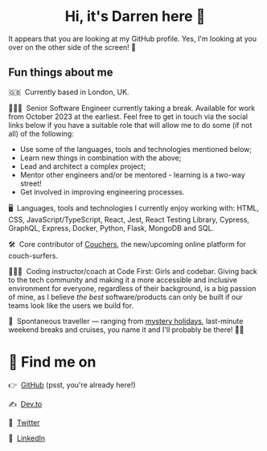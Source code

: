 <h1 align="center">Hi, it's Darren here 👋</h1>

It appears that you are looking at my GitHub profile. Yes, I'm looking at you over on the other side of the screen! 👀

## Fun things about me

🇬🇧&nbsp; Currently based in London, UK.

👨🏻‍💻&nbsp; Senior Software Engineer currently taking a break. Available for work from October 2023 at the earliest. Feel free to
get in touch via the social links below if you have a suitable role that will allow me to do some (if not all) of the following:
- Use some of the languages, tools and technologies mentioned below;
- Learn new things in combination with the above;
- Lead and architect a complex project;
- Mentor other engineers and/or be mentored - learning is a two-way street!
- Get involved in improving engineering processes.

🖥&nbsp; Languages, tools and technologies I currently enjoy working with: HTML, CSS, JavaScript/TypeScript, React, Jest,
React Testing Library, Cypress, GraphQL, Express, Docker, Python, Flask, MongoDB and SQL.

🛠&nbsp; Core contributor of [Couchers](https://couchers.org/), the new/upcoming online platform for couch-surfers.

👨🏻‍🏫&nbsp; Coding instructor/coach at Code First: Girls and codebar. Giving back to the tech community and making it a more
accessible and inclusive environment for everyone, regardless of their background, is a big passion of mine, as I believe
_the best_ software/products can only be built if our teams look like the users we build for.

🛫&nbsp; Spontaneous traveller — ranging from [mystery holidays](https://www.journeetrips.com/), last-minute weekend breaks
and cruises, you name it and I'll probably be there! 🚶‍♂️

# 💌 Find me on

👉 &nbsp;[GitHub](https://github.com/darrenvong) (psst, you're already here!)

✍️ &nbsp;[Dev.to](https://dev.to/darrenvong)

🦜 &nbsp;[Twitter](https://twitter.com/MrDarrenV)

💼 &nbsp;[LinkedIn](https://linkedin.com/in/darrenvong)
